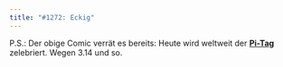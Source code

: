 ```yaml
---
title: "#1272: Eckig"
---
```


P.S.:
Der obige Comic verrät es bereits: Heute wird weltweit der  <a href="http://www.fonflatter.de/dateien/kalender_fonflatter_2009.pdf"><strong>Pi-Tag</strong></a> zelebriert. Wegen 3.14 und so.

